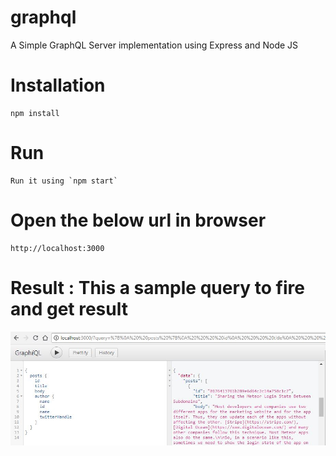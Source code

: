 # graphql
A Simple GraphQL Server implementation using Express and Node JS

# Installation
``` 
npm install
```
# Run
```
Run it using `npm start`
```
# Open the below url in browser
```
http://localhost:3000
```

# Result : This a sample query to fire and get result

![Sample Result Image](https://github.com/ramanujprasad/GraphQL/blob/master/assets/result.png)

